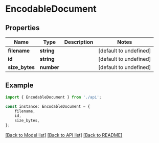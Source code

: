 # EncodableDocument


## Properties

Name | Type | Description | Notes
------------ | ------------- | ------------- | -------------
**filename** | **string** |  | [default to undefined]
**id** | **string** |  | [default to undefined]
**size_bytes** | **number** |  | [default to undefined]

## Example

```typescript
import { EncodableDocument } from './api';

const instance: EncodableDocument = {
    filename,
    id,
    size_bytes,
};
```

[[Back to Model list]](../README.md#documentation-for-models) [[Back to API list]](../README.md#documentation-for-api-endpoints) [[Back to README]](../README.md)
